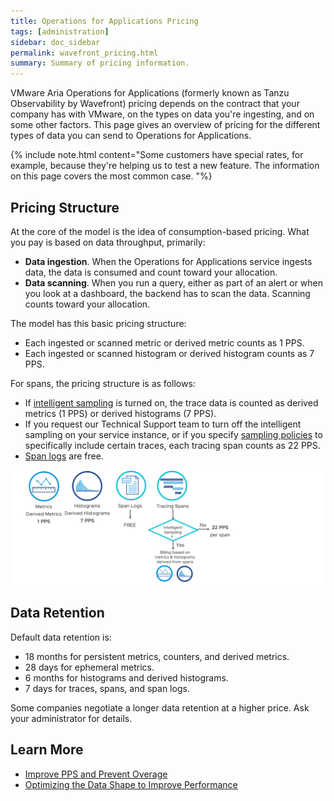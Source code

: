 ```yaml
---
title: Operations for Applications Pricing
tags: [administration]
sidebar: doc_sidebar
permalink: wavefront_pricing.html
summary: Summary of pricing information.
---
```

VMware Aria Operations for Applications (formerly known as Tanzu Observability by Wavefront) pricing depends on the contract that your company has with VMware, on the types on data you're ingesting, and on some other factors. This page gives an overview of pricing for the different types of data you can send to Operations for Applications.

{% include note.html content="Some customers have special rates, for example, because they're helping us to test a new feature. The information on this page covers the most common case. "%}

## Pricing Structure

At the core of the model is the idea of consumption-based pricing. What you pay is based on data throughput, primarily:
* **Data ingestion**. When the Operations for Applications service ingests data, the data is consumed and count toward your allocation.
* **Data scanning**. When you run a query, either as part of an alert or when you look at a dashboard, the backend has to scan the data. Scanning counts toward your allocation.

The model has this basic pricing structure:
* Each ingested or scanned metric or derived metric counts as 1 PPS.
* Each ingested or scanned histogram or derived histogram counts as 7 PPS.

For spans, the pricing structure is as follows:
* If [intelligent sampling](trace_data_sampling.html#intelligent-sampling) is turned on, the trace data is counted as derived metrics (1 PPS) or derived histograms (7 PPS).
* If you request our Technical Support team to turn off the intelligent sampling on your service instance, or if you specify [sampling policies](trace_data_sampling.html#sampling-policies) to specifically include certain traces, each tracing span counts as 22 PPS.
* [Span logs](trace_data_details.html#span-logs) are free.

![Metrics 1pps and Histograms 7pps are the basis, distributed tracing is 22 PPS if intelligent sampling is turned off](images/pricing_model_1.png)


## Data Retention

Default data retention is:
* 18 months for persistent metrics, counters, and derived metrics.
* 28 days for ephemeral metrics.
* 6 months for histograms and derived histograms.
* 7 days for traces, spans, and span logs.

Some companies negotiate a longer data retention at a higher price. Ask your administrator for details.

## Learn More

* [Improve PPS and Prevent Overage](wavefront_usage_info.html)
* [Optimizing the Data Shape to Improve Performance](optimize_data_shape.html)
